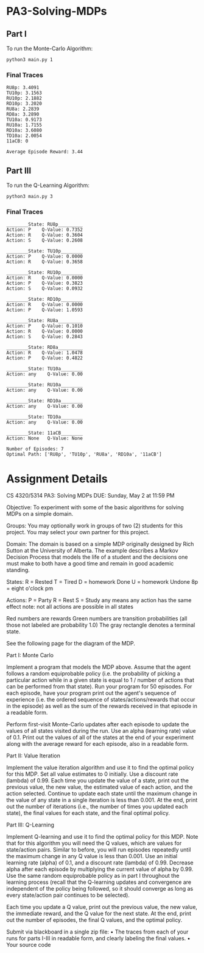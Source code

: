 # PA3-Solving-MDPs

## Part I
To run the Monte-Carlo Algorithm:
```
python3 main.py 1
```

### Final Traces
```
RU8p: 3.4091
TU10p: 3.1563
RU10p: 2.1882
RD10p: 3.2020
RU8a: 2.2839
RD8a: 3.2890
TU10a: 0.9173
RU10a: 1.7155
RD10a: 3.6080
TD10a: 2.0054
11aCB: 0

Average Episode Reward: 3.44
```

## Part III

To run the Q-Learning Algorithm:
```
python3 main.py 3
```

### Final Traces
```
________State: RU8p_________
Action: P    Q-Value: 0.7352
Action: R    Q-Value: 0.3604
Action: S    Q-Value: 0.2608

________State: TU10p________
Action: P    Q-Value: 0.0000
Action: R    Q-Value: 0.3658

________State: RU10p________
Action: R    Q-Value: 0.0000
Action: P    Q-Value: 0.3823
Action: S    Q-Value: 0.0932

________State: RD10p________
Action: R    Q-Value: 0.0000
Action: P    Q-Value: 1.0593

________State: RU8a_________
Action: P    Q-Value: 0.1010
Action: R    Q-Value: 0.0000
Action: S    Q-Value: 0.2843

________State: RD8a_________
Action: R    Q-Value: 1.0478
Action: P    Q-Value: 0.4822

________State: TU10a________
Action: any    Q-Value: 0.00

________State: RU10a________
Action: any    Q-Value: 0.00

________State: RD10a________
Action: any    Q-Value: 0.00

________State: TD10a________
Action: any    Q-Value: 0.00

________State: 11aCB________
Action: None   Q-Value: None

Number of Episodes: 7
Optimal Path: ['RU8p', 'TU10p', 'RU8a', 'RD10a', '11aCB']
```

# Assignment Details

CS 4320/5314
PA3: Solving MDPs
DUE: Sunday, May 2 at 11:59 PM

Objective: To experiment with some of the basic algorithms for solving MDPs on a simple domain.  

Groups: You may optionally work in groups of two (2) students for this project. You may select your own partner for this project.

Domain: The domain is based on a simple MDP originally designed by Rich Sutton at the University of Alberta. The example describes a Markov Decision Process that models the life of a student and the decisions one must make to both have a good time and remain in good academic standing.

States:
R = Rested
T = Tired
D = homework Done
U = homework Undone
8p = eight o'clock pm

Actions:
P = Party
R = Rest
S = Study
any means any action has the same effect
note: not all actions are possible in all states

Red numbers are rewards
Green numbers are transition probabilities (all those not labeled are probability 1.0)
The gray rectangle denotes a terminal state.

See the following page for the diagram of the MDP. 
 




Part I: Monte Carlo 

Implement a program that models the MDP above. Assume that the agent follows a random equiprobable policy (i.e. the probability of picking a particular action while in a given state is equal to 1 / number of actions that can be performed from that state).  Run your program for 50 episodes. For each episode, have your program print out the agent's sequence of experience (i.e. the ordered sequence of states/actions/rewards that occur in the episode) as well as the sum of the rewards received in that episode in a readable form.

Perform first-visit Monte-Carlo updates after each episode to update the values of all states visited during the run.  Use an alpha (learning rate) value of 0.1.  Print out the values of all of the states at the end of your experiment along with the average reward for each episode, also in a readable form.

Part II: Value Iteration 

Implement the value iteration algorithm and use it to find the optimal policy for this MDP.  Set all value estimates to 0 initially. Use a discount rate (lambda) of 0.99. Each time you update the value of a state, print out the previous value, the new value, the estimated value of each action, and the action selected. Continue to update each state until the maximum change in the value of any state in a single iteration is less than 0.001.  At the end, print out the number of iterations (i.e., the number of times you updated each state), the final values for each state, and the final optimal policy. 

Part III: Q-Learning

Implement Q-learning and use it to find the optimal policy for this MDP.  Note that for this algorithm you will need the Q values, which are values for state/action pairs. Similar to before, you will run episodes repeatedly until the maximum change in any Q value is less than 0.001.  Use an initial learning rate (alpha) of 0.1, and a discount rate (lambda) of 0.99.  Decrease alpha after each episode by multiplying the current value of alpha by 0.99. Use the same random equiprobable policy as in part I throughout the learning process (recall that the Q-learning updates and convergence are independent of the policy being followed, so it should converge as long as every state/action pair continues to be selected). 

Each time you update a Q value, print out the previous value, the new value, the immediate reward, and the Q value for the next state.  At the end, print out the number of episodes, the final Q values, and the optimal policy.  

Submit via blackboard in a single zip file: 
•	The traces from each of your runs for parts I-III in readable form, and clearly labeling the final values.
•	Your source code 

